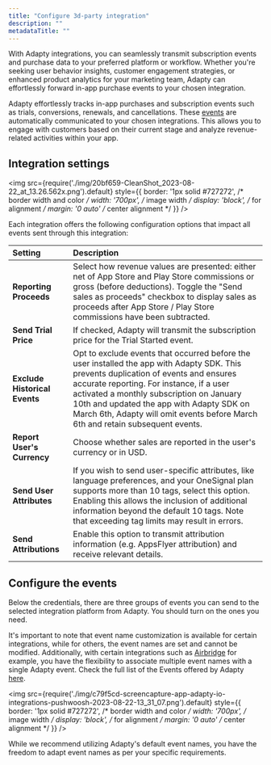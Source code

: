 ```yaml
---
title: "Configure 3d-party integration"
description: ""
metadataTitle: ""
---
```


With Adapty integrations, you can seamlessly transmit subscription events and purchase data to your preferred platform or workflow. Whether you're seeking user behavior insights, customer engagement strategies, or enhanced product analytics for your marketing team, Adapty can effortlessly forward in-app purchase events to your chosen integration.

Adapty effortlessly tracks in-app purchases and subscription events such as trials, conversions, renewals, and cancellations. These [events](https://docs.adapty.io/docs/events) are automatically communicated to your chosen integrations. This allows you to engage with customers based on their current stage and analyze revenue-related activities within your app. 

## Integration settings


<img
  src={require('./img/20bf659-CleanShot_2023-08-22_at_13.26.562x.png').default}
  style={{
    border: '1px solid #727272', /* border width and color */
    width: '700px', /* image width */
    display: 'block', /* for alignment */
    margin: '0 auto' /* center alignment */
  }}
/>





Each integration offers the following configuration options that impact all events sent through this integration:

| Setting                       | Description                                                                                                                                                                                                                                                                                                                                                  |
| :---------------------------- | :----------------------------------------------------------------------------------------------------------------------------------------------------------------------------------------------------------------------------------------------------------------------------------------------------------------------------------------------------------- |
| **Reporting Proceeds**        | Select how revenue values are presented: either net of App Store and Play Store commissions or gross (before deductions). Toggle the "Send sales as proceeds" checkbox to display sales as proceeds after App Store / Play Store commissions have been subtracted.                                                                                           |
| **Send Trial Price**          | If checked, Adapty will transmit the subscription price for the Trial Started event.                                                                                                                                                                                                                                                                         |
| **Exclude Historical Events** | Opt to exclude events that occurred before the user installed the app with Adapty SDK. This prevents duplication of events and ensures accurate reporting. For instance, if a user activated a monthly subscription on January 10th and updated the app with Adapty SDK on March 6th, Adapty will omit events before March 6th and retain subsequent events. |
| **Report User's Currency**    | Choose whether sales are reported in the user's currency or in USD.                                                                                                                                                                                                                                                                                          |
| **Send User Attributes**      | If you wish to send user-specific attributes, like language preferences, and your OneSignal plan supports more than 10 tags, select this option. Enabling this allows the inclusion of additional information beyond the default 10 tags. Note that exceeding tag limits may result in errors.                                                               |
| **Send Attributions**         | Enable this option to transmit attribution information (e.g. AppsFlyer attribution) and receive relevant details.                                                                                                                                                                                                                                            |

## Configure the events

Below the credentials, there are three groups of events you can send to the selected integration platform from Adapty. You should turn on the ones you need. 

It's important to note that event name customization is available for certain integrations, while for others, the event names are set and cannot be modified. Additionally, with certain integrations such as [Airbridge](https://docs.adapty.io/docs/airbridge#events-and-tags) for example, you have the flexibility to associate multiple event names with a single Adapty event. Check the full list of the Events offered by Adapty [here](https://docs.adapty.io/docs/events).


<img
  src={require('./img/c79f5cd-screencapture-app-adapty-io-integrations-pushwoosh-2023-08-22-13_31_07.png').default}
  style={{
    border: '1px solid #727272', /* border width and color */
    width: '700px', /* image width */
    display: 'block', /* for alignment */
    margin: '0 auto' /* center alignment */
  }}
/>





While we recommend utilizing Adapty's default event names, you have the freedom to adapt event names as per your specific requirements.